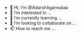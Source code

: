 - 👋 Hi, I’m @AdarshAgarwalaa
- 👀 I’m interested in ...
- 🌱 I’m currently learning ...
- 💞️ I’m looking to collaborate on ...
- 📫 How to reach me ...

<!---
AdarshAgarwalaa/AdarshAgarwalaa is a ✨ special ✨ repository because its `README.md` (this file) appears on your GitHub profile.
You can click the Preview link to take a look at your changes.
--->

